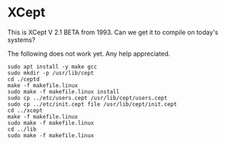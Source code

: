# XCept

This is XCept V 2.1 BETA from 1993. Can we get it to compile on today's systems?

The following does not work yet. Any help appreciated.

```
sudo apt install -y make gcc
sudo mkdir -p /usr/lib/cept 
cd ./ceptd
make -f makefile.linux
sudo make -f makefile.linux install
sudo cp ../etc/users.cept /usr/lib/cept/users.cept 
sudo cp ../etc/init.cept file /usr/lib/cept/init.cept 
cd ../xcept
make -f makefile.linux
sudo make -f makefile.linux
cd ../lib
sudo make -f makefile.linux
```
